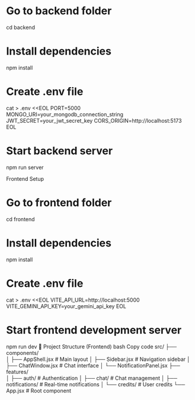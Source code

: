 
# Go to backend folder
cd backend

# Install dependencies
npm install

# Create .env file
cat > .env <<EOL
PORT=5000
MONGO_URI=your_mongodb_connection_string
JWT_SECRET=your_jwt_secret_key
CORS_ORIGIN=http://localhost:5173
EOL

# Start backend server
npm run server

Frontend Setup

# Go to frontend folder
cd frontend

# Install dependencies
npm install

# Create .env file
cat > .env <<EOL
VITE_API_URL=http://localhost:5000
VITE_GEMINI_API_KEY=your_gemini_api_key
EOL

# Start frontend development server
npm run dev
📂 Project Structure (Frontend)
bash
Copy code
src/
├── components/          
│   ├── AppShell.jsx        # Main layout
│   ├── Sidebar.jsx         # Navigation sidebar
│   ├── ChatWindow.jsx      # Chat interface
│   └── NotificationPanel.jsx
├── features/               
│   ├── auth/               # Authentication
│   ├── chat/               # Chat management
│   ├── notifications/      # Real-time notifications
│   └── credits/            # User credits
└── App.jsx                 # Root component
